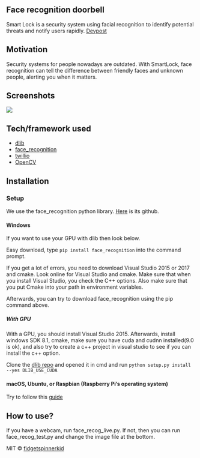 ## Face recognition doorbell
Smart Lock is a security system using facial recognition to identify potential threats and notify users rapidly.
[Devpost](https://devpost.com/software/smart-lock-ogu7zn)
## Motivation
Security systems for people nowadays are outdated. With SmartLock, face recognition can tell the difference between friendly faces and unknown people, alerting you when it matters.

## Screenshots
![](https://github.com/fidgetspinnerkid/face_recognition_doorbell/blob/master/screenshots/shaqscreenshot.PNG)
## Tech/framework used
- [dlib](https://github.com/davisking/dlib)
- [face_recognition](https://github.com/ageitgey/face_recognition)
- [twillio](https://www.twilio.com/)
- [OpenCV](https://opencv.org/)

## Installation
### Setup
We use the face_recognition python library.
[Here](https://github.com/ageitgey/face_recognition) is its github.
#### Windows
If you want to use your GPU with dlib then look below.

Easy download, type `pip install face_recognition` into the command prompt.

If you get a lot of errors, you need to download Visual Studio 2015 or 2017 and cmake.
Look online for Visual Studio and cmake. 
Make sure that when you install Visual Studio, you check the C++ options. 
Also make sure that you put Cmake into your path in environment variables.

Afterwards, you can try to download face_recognition using the pip command above.

##### With GPU
With a GPU, you should install Visual Studio 2015. Afterwards, install windows SDK 8.1, cmake, make sure you have cuda and cudnn installed(9.0 is ok), and also try to create a c++ project in visual studio to see if you can install the c++ option.

Clone the [dlib repo](https://github.com/davisking/dlib) and opened it in cmd and run
`python setup.py install --yes DLIB_USE_CUDA`

#### macOS, Ubuntu, or Raspbian (Raspberry Pi’s operating system)
Try to follow this [guide](https://www.pyimagesearch.com/2018/01/22/install-dlib-easy-complete-guide/)

## How to use?
If you have a webcam, run face_recog_live.py.
If not, then you can run face_recog_test.py and change the image file at the bottom.

MIT © [fidgetspinnerkid](https://github.com/fidgetspinnerkid)
